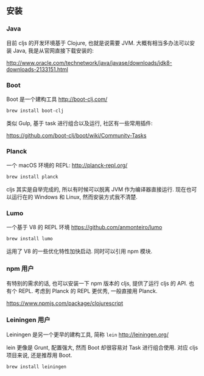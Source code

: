 
安装
----

### Java

目前 cljs 的开发环境基于 Clojure, 也就是说需要 JVM.
大概有相当多办法可以安装 Java, 我是从官网直接下载安装的:

http://www.oracle.com/technetwork/java/javase/downloads/jdk8-downloads-2133151.html

### Boot

Boot 是一个建构工具 http://boot-clj.com/

```bash
brew install boot-clj
```

类似 Gulp, 基于 task 进行组合以及运行, 社区有一些常用插件:

https://github.com/boot-clj/boot/wiki/Community-Tasks

### Planck

一个 macOS 环境的 REPL: http://planck-repl.org/

```bash
brew install planck
```

cljs 其实是自举完成的, 所以有时候可以脱离 JVM 作为编译器直接运行.
现在也可以运行在的 Windows 和 Linux, 然而安装方式我不清楚.

### Lumo

一个基于 V8 的 REPL 环境 https://github.com/anmonteiro/lumo

```bash
brew install lumo
```

运用了 V8 的一些优化特性加快启动. 同时可以引用 npm 模块.

### npm 用户

有特别的需求的话, 也可以安装一下 npm 版本的 cljs,
提供了运行 cljs 的 API. 也有个 REPL.
考虑到 Planck 的 REPL 更优秀, 一般直接用 Planck.

https://www.npmjs.com/package/clojurescript

### Leiningen 用户

Leiningen 是另一个更早的建构工具, 简称 `lein` http://leiningen.org/

lein 更像是 Grunt, 配置强大, 然而 Boot 却很容易对 Task 进行组合使用.
对应 cljs 项目来说, 还是推荐用 Boot.

```clojure
brew install leiningen
```
